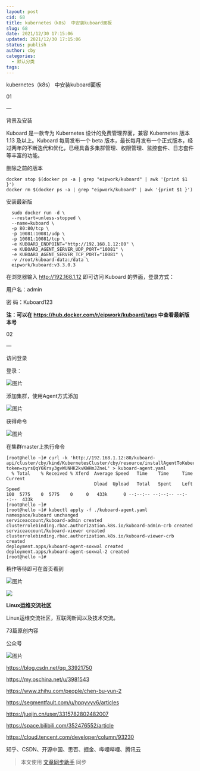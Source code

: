 ```yaml
---
layout: post
cid: 68
title: kubernetes（k8s） 中安装kuboard面板
slug: 68
date: 2021/12/30 17:15:06
updated: 2021/12/30 17:15:06
status: publish
author: cby
categories: 
  - 默认分类
tags: 
---
```



  

kubernetes（k8s） 中安装kuboard面板

  

  

01

—

  

背景及安装

  

Kuboard 是一款专为 Kubernetes 设计的免费管理界面，兼容 Kubernetes 版本 1.13 及以上。Kuboard 每周发布一个 beta 版本，最长每月发布一个正式版本，经过两年的不断迭代和优化，已经具备多集群管理、权限管理、监控套件、日志套件等丰富的功能。

  

  

删除之前的版本

  

```shell
docker stop $(docker ps -a | grep "eipwork/kuboard" | awk '{print $1 }')
docker rm $(docker ps -a | grep "eipwork/kuboard" | awk '{print $1 }')
```

  

安装最新版

  

```shell
  sudo docker run -d \
  --restart=unless-stopped \
  --name=kuboard \
  -p 80:80/tcp \
  -p 10081:10081/udp \
  -p 10081:10081/tcp \
  -e KUBOARD_ENDPOINT="http://192.168.1.12:80" \
  -e KUBOARD_AGENT_SERVER_UDP_PORT="10081" \
  -e KUBOARD_AGENT_SERVER_TCP_PORT="10081" \
  -v /root/kuboard-data:/data \
  eipwork/kuboard:v3.3.0.3
```

  

  

在浏览器输入 http://192.168.1.12 即可访问 Kuboard 的界面，登录方式：

  

用户名：admin

密 码：Kuboard123

  

**注：可以在 https://hub.docker.com/r/eipwork/kuboard/tags 中查看最新版本号**

  

  

02

—  

  

访问登录

  

登录：

  

  

![图片](https://p3-juejin.byteimg.com/tos-cn-i-k3u1fbpfcp/6e495a4efb9249dc945f699b42ad43d8~tplv-k3u1fbpfcp-zoom-1.image)

  

添加集群，使用Agent方式添加

  

![图片](https://p3-juejin.byteimg.com/tos-cn-i-k3u1fbpfcp/c8be9ff7010d4ea6b1045125f2ef95a3~tplv-k3u1fbpfcp-zoom-1.image)

  

  

  

获得命令

  

![图片](https://p3-juejin.byteimg.com/tos-cn-i-k3u1fbpfcp/806a45c3f4614b269c283da374d171d2~tplv-k3u1fbpfcp-zoom-1.image)

  

  

在集群master上执行命令

  

```shell
[root@hello ~]# curl -k 'http://192.168.1.12:80/kuboard-api/cluster/cby/kind/KubernetesCluster/cby/resource/installAgentToKubernetes?token=zyrsQqY6Krsy3gvWUNHK2kvKWHmJZneL' > kuboard-agent.yaml
  % Total    % Received % Xferd  Average Speed   Time    Time     Time  Current
                                 Dload  Upload   Total   Spent    Left  Speed
100  5775    0  5775    0     0   433k      0 --:--:-- --:--:-- --:--:--  433k
[root@hello ~]# 
[root@hello ~]# kubectl apply -f ./kuboard-agent.yaml
namespace/kuboard unchanged
serviceaccount/kuboard-admin created
clusterrolebinding.rbac.authorization.k8s.io/kuboard-admin-crb created
serviceaccount/kuboard-viewer created
clusterrolebinding.rbac.authorization.k8s.io/kuboard-viewer-crb created
deployment.apps/kuboard-agent-soxwal created
deployment.apps/kuboard-agent-soxwal-2 created
[root@hello ~]#
```

  

  

稍作等待即可在首页看到

  

![图片](https://p3-juejin.byteimg.com/tos-cn-i-k3u1fbpfcp/ae5a340f4c484f1cae1cdcff08d48ef3~tplv-k3u1fbpfcp-zoom-1.image)

  

![](https://p3-juejin.byteimg.com/tos-cn-i-k3u1fbpfcp/ef951dcdcc904cfe9861ec7932460b76~tplv-k3u1fbpfcp-zoom-1.image)

**Linux运维交流社区**

Linux运维交流社区，互联网新闻以及技术交流。

73篇原创内容

公众号

![图片](https://p3-juejin.byteimg.com/tos-cn-i-k3u1fbpfcp/1e4e175b399b449682b87de6b1133a3c~tplv-k3u1fbpfcp-zoom-1.image)  

  

https://blog.csdn.net/qq_33921750

https://my.oschina.net/u/3981543

https://www.zhihu.com/people/chen-bu-yun-2

https://segmentfault.com/u/hppyvyv6/articles

https://juejin.cn/user/3315782802482007

https://space.bilibili.com/352476552/article

https://cloud.tencent.com/developer/column/93230

知乎、CSDN、开源中国、思否、掘金、哔哩哔哩、腾讯云

  

  

> 本文使用 [文章同步助手](https://juejin.cn/post/6940875049587097631) 同步